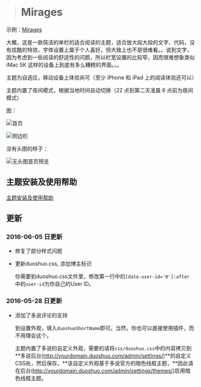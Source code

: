 > # Mirages

示例：[Mirages](https://hran.me/mirages.html)

大概，这是一款简洁的单栏的适合阅读的主题，适合放大段大段的文字、代码，没有炫酷的特效，字体设置上属于个人喜好，但大致上也不是很难看。。说到文字，因为考虑到一些阅读的舒适性的问题，所以栏宽设置的比较窄，因而很难想象类似 iMac 5K 这样的设备上到底有多么糟糕的界面。。。

主题为自适应，移动设备上体验尚可（至少 iPhone 和 iPad 上的阅读体验还可以）

主题内置了夜间模式，根据当地时间自动切换（22 点到第二天凌晨 6 点前为夜间模式）

图：

![首页](https://o4uhjo7cq.qnssl.com/hran/2016/05/27/146434006570435_%E5%B1%8F%E5%B9%95%E5%BF%AB%E7%85%A7%202016-05-27%20%E4%B8%8B%E5%8D%884.47.54.png?imageView2/2/h/720/q/75)

![侧边栏](https://o4uhjo7cq.qnssl.com/hran/2016/05/27/146434008596701_%E5%B1%8F%E5%B9%95%E5%BF%AB%E7%85%A7%202016-05-27%20%E4%B8%8B%E5%8D%884.48.19.png?imageView2/2/h/720/q/75)

没有头图的样子：

![无头图首页预览](https://o4uhjo7cq.qnssl.com/hran/2016/05/29/146448528656032_%E5%B1%8F%E5%B9%95%E5%BF%AB%E7%85%A7%202016-05-29%20%E4%B8%8A%E5%8D%889.27.54.png?imageView2/2/h/720/q/75)

## 主题安装及使用帮助

[主题安装及使用帮助](https://github.com/Dalodd/Mirages-For-Typecho/wiki)

## 更新

### 2016-06-05 日更新

- 修复了部分样式问题

- 更新duoshuo.css, 添加博主标识
  
  你需要到duoshuo.css文件里，修改第一行中的`[data-user-id='0']:after` 中的`user-id`为你自己的User ID。
  
### 2016-05-28 日更新

- 添加了多说评论的支持

  到设置外观，填入`duoshuoShortName`即可。当然，你也可以直接使用插件，而不用理会这个。

  主题内置了多说的自定义外观，需要的请将`css/duoshuo.css`中的内容拷贝到**多说后台(http://yourdomain.duoshuo.com/admin/settings/)**的自定义CSS处，然后保存。**该自定义外观基于多说官方的暗色线框主题，**因此请在后台(http://yourdomain.duoshuo.com/admin/settings/themes/)启用暗色线框主题。

